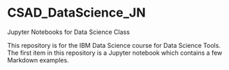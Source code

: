 # CSAD_DataScience_JN
Jupyter Notebooks for Data Science Class

This repository is for the IBM Data Science course for Data Science Tools.   The first item in this repository is a Jupyter notebook which contains a few Markdown examples.

